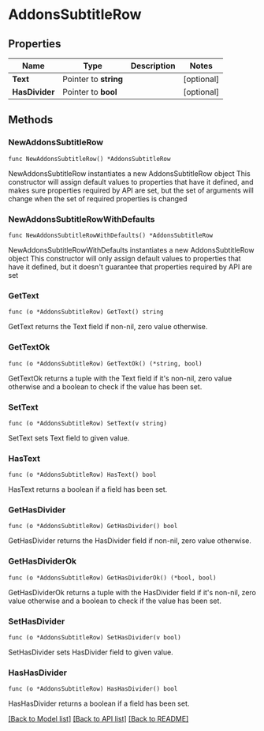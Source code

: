 # AddonsSubtitleRow

## Properties

Name | Type | Description | Notes
------------ | ------------- | ------------- | -------------
**Text** | Pointer to **string** |  | [optional] 
**HasDivider** | Pointer to **bool** |  | [optional] 

## Methods

### NewAddonsSubtitleRow

`func NewAddonsSubtitleRow() *AddonsSubtitleRow`

NewAddonsSubtitleRow instantiates a new AddonsSubtitleRow object
This constructor will assign default values to properties that have it defined,
and makes sure properties required by API are set, but the set of arguments
will change when the set of required properties is changed

### NewAddonsSubtitleRowWithDefaults

`func NewAddonsSubtitleRowWithDefaults() *AddonsSubtitleRow`

NewAddonsSubtitleRowWithDefaults instantiates a new AddonsSubtitleRow object
This constructor will only assign default values to properties that have it defined,
but it doesn't guarantee that properties required by API are set

### GetText

`func (o *AddonsSubtitleRow) GetText() string`

GetText returns the Text field if non-nil, zero value otherwise.

### GetTextOk

`func (o *AddonsSubtitleRow) GetTextOk() (*string, bool)`

GetTextOk returns a tuple with the Text field if it's non-nil, zero value otherwise
and a boolean to check if the value has been set.

### SetText

`func (o *AddonsSubtitleRow) SetText(v string)`

SetText sets Text field to given value.

### HasText

`func (o *AddonsSubtitleRow) HasText() bool`

HasText returns a boolean if a field has been set.

### GetHasDivider

`func (o *AddonsSubtitleRow) GetHasDivider() bool`

GetHasDivider returns the HasDivider field if non-nil, zero value otherwise.

### GetHasDividerOk

`func (o *AddonsSubtitleRow) GetHasDividerOk() (*bool, bool)`

GetHasDividerOk returns a tuple with the HasDivider field if it's non-nil, zero value otherwise
and a boolean to check if the value has been set.

### SetHasDivider

`func (o *AddonsSubtitleRow) SetHasDivider(v bool)`

SetHasDivider sets HasDivider field to given value.

### HasHasDivider

`func (o *AddonsSubtitleRow) HasHasDivider() bool`

HasHasDivider returns a boolean if a field has been set.


[[Back to Model list]](../README.md#documentation-for-models) [[Back to API list]](../README.md#documentation-for-api-endpoints) [[Back to README]](../README.md)



